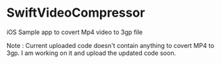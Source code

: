 # SwiftVideoCompressor

iOS Sample app to covert Mp4 video to 3gp file 

Note : Current uploaded code doesn't contain anything to covert MP4 to 3gp. I am working on it and upload the updated code soon.
